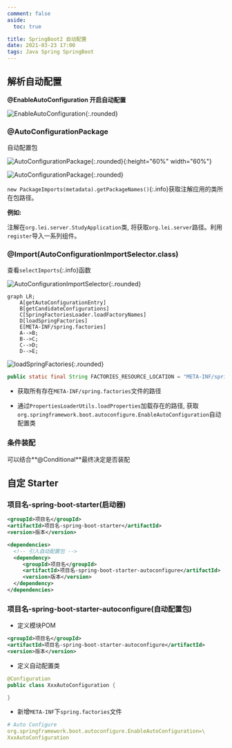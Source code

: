 ```yaml
---
comment: false
aside:
  toc: true

title: SpringBoot2 自动配置
date: 2021-03-23 17:00
tags: Java Spring SpringBoot
---
```


## 解析自动配置

**@EnableAutoConfiguration 开启自动配置**

![EnableAutoConfiguration](https://cloudland.github.io/assets/images/202103/springboot-20.png){:.rounded}

### @AutoConfigurationPackage

自动配置包

![AutoConfigurationPackage](https://cloudland.github.io/assets/images/202103/springboot-25.png){:.rounded}{:height="60%" width="60%"}

![AutoConfigurationPackage](https://cloudland.github.io/assets/images/202103/springboot-21.png){:.rounded}

`new PackageImports(metadata).getPackageNames()`{:.info}获取注解应用的类所在包路径。

**例如:**

注解在`org.lei.server.StudyApplication`类, 将获取`org.lei.server`路径。利用`register`导入一系列组件。

### @Import(AutoConfigurationImportSelector.class)

查看`selectImports`{:.info}函数

![AutoConfigurationImportSelector](https://cloudland.github.io/assets/images/202103/springboot-22.png){:.rounded}

```mermaid
graph LR;
    A[getAutoConfigurationEntry]
    B[getCandidateConfigurations]
    C[SpringFactoriesLoader.loadFactoryNames]
    D[loadSpringFactories]
    E[META-INF/spring.factories]
    A-->B;
    B-->C;
    C-->D;
    D-->E;
```

![loadSpringFactories](https://cloudland.github.io/assets/images/202103/springboot-23.png){:.rounded}

```java
public static final String FACTORIES_RESOURCE_LOCATION = "META-INF/spring.factories";
```

* 获取所有存在`META-INF/spring.factories`文件的路径

* 通过`PropertiesLoaderUtils.loadProperties`加载存在的路径, 获取`org.springframework.boot.autoconfigure.EnableAutoConfiguration`自动配置类

### 条件装配

可以结合**@Conditional**最终决定是否装配

## 自定 Starter

### 项目名-spring-boot-starter(启动器)

```xml
<groupId>项目名</groupId>
<artifactId>项目名-spring-boot-starter</artifactId>
<version>版本</version>

<dependencies>
  <!-- 引入自动配置包 -->
  <dependency>
     <groupId>项目名</groupId>
     <artifactId>项目名-spring-boot-starter-autoconfigure</artifactId>
     <version>版本</version>
  </dependency>
</dependencies>
```

### 项目名-spring-boot-starter-autoconfigure(自动配置包)

* 定义模块POM

```xml
<groupId>项目名</groupId>
<artifactId>项目名-spring-boot-starter-autoconfigure</artifactId>
<version>版本</version>
```

* 定义自动配置类

```java
@Configuration
public class XxxAutoConfiguration {

}
```

* 新增`META-INF`下`spring.factories`文件

```yml
# Auto Configure
org.springframework.boot.autoconfigure.EnableAutoConfiguration=\
XxxAutoConfiguration
```